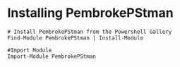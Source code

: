 # Installing PembrokePStman

    # Install PembrokePStman from the Powershell Gallery
    Find-Module PembrokePStman | Install-Module

    #Import Module
    Import-Module PembrokePStman
